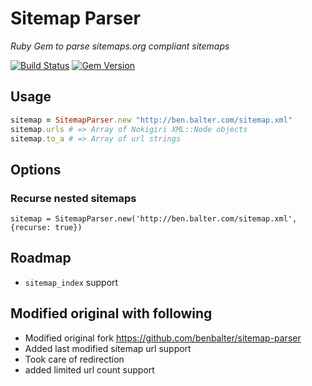 # Sitemap Parser

*Ruby Gem to parse sitemaps.org compliant sitemaps*

[![Build Status](https://travis-ci.org/benbalter/sitemap-parser.svg?branch=master)](https://travis-ci.org/benbalter/sitemap-parser) [![Gem Version](https://badge.fury.io/rb/sitemap-parser.svg)](http://badge.fury.io/rb/sitemap-parser)

## Usage

```ruby
sitemap = SitemapParser.new "http://ben.balter.com/sitemap.xml"
sitemap.urls # => Array of Nokigiri XML::Node objects
sitemap.to_a # => Array of url strings
```

## Options

### Recurse nested sitemaps

```
sitemap = SitemapParser.new('http://ben.balter.com/sitemap.xml', {recurse: true})
```

## Roadmap

* `sitemap_index` support

## Modified original with following
* Modified original fork https://github.com/benbalter/sitemap-parser
* Added last modified sitemap url support
* Took care of redirection
* added limited url count support